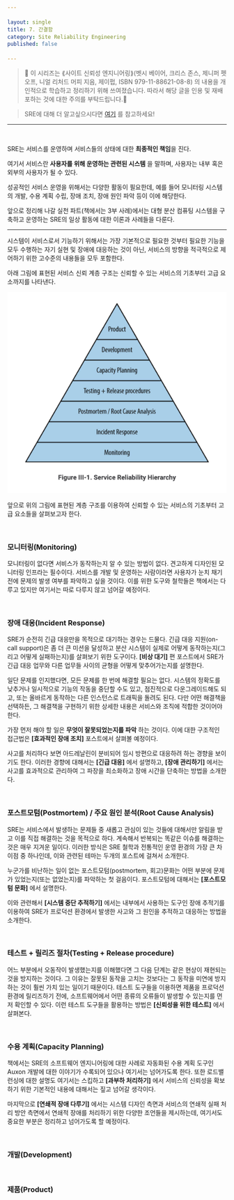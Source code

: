 ```yaml
---

layout: single
title: 7. 간결함
category: Site Reliability Engineering
published: false

---
```


>📌 이 시리즈는 ⟪사이트 신뢰성 엔지니어링⟫(벳시 베이어, 크리스 존스, 제니퍼 펫오프, 니얼 리처드 머피 지음, 제이펍, ISBN 979-11-88621-08-8) 의 내용을 개인적으로 학습하고 정리하기 위해 쓰여졌습니다. 따라서 해당 글을 인용 및 재배포하는 것에 대한 주의를 부탁드립니다.🚨

>SRE에 대해 더 알고싶으시다면 [여기](https://sre.google/) 를 참고하세요!
---
<br/>

SRE는 서비스를 운영하며 서비스들의 상태에 대한 **최종적인 책임**을 진다.

여기서 서비스란 **사용자를 위해 운영하는 관련된 시스템** 을 말하며, 사용자는 내부 혹은 외부의 사용자가 될 수 있다.

성공적인 서비스 운영을 위해서는 다양한 활동이 필요한데, 예를 들어 모니터링 시스템의 개발, 수용 계획 수립, 장애 조치, 장애 원인 파악 등이 이에 해당한다.

앞으로 정리해 나갈 실천 파트(책에서는 3부 사례)에서는 대형 분산 컴퓨팅 시스템을 구축하고 운영하는 SRE의 일상 활동에 대한 이론과 사례들을 다룬다.

---

시스템이 서비스로서 기능하기 위해서는 가장 기본적으로 필요한 것부터 필요한 기능을 모두 수행하는 자기 실현 및 장애에 대응하는 것이 아닌, 서비스의 방향을 적극적으로 제어하기 위한 고수준의 내용들을 모두 포함한다. 

아래 그림에 표현된 서비스 신뢰 계층 구조는 신뢰할 수 있는 서비스의 기초부터 고급 요소까지를 나타낸다.

![](/assets/images/service_reliability_hierarchy.png)

앞으로 위의 그림에 표현된 계층 구조를 이용하여 신뢰할 수 있는 서비스의 기초부터 고급 요소들을 살펴보고자 한다.

<br/>

### 모니터링(Monitoring)
모니터링이 없다면 서비스가 동작하는지 알 수 있는 방법이 없다. 견고하게 디자인된 모니터링 인프라는 필수이다. 서비스를 개발 및 운영하는 사람이라면 사용자가 눈치 채기 전에 문제의 발생 여부를 파악하고 싶을 것이다. 이를 위한 도구와 철학들은 책에서는 다루고 있지만 여기서는 따로 다루지 않고 넘어갈 예정이다.

<br/>

### 장애 대응(Incident Response)
SRE가 순전히 긴급 대응만을 목적으로 대기하는 경우는 드물다. 긴급 대응 지원(on-call support)은 좀 더 큰 미션을 달성하고 분산 시스템이 실제로 어떻게 동작하는지(그리고 어떻게 실패하는지)를 살펴보기 위한 도구이다. **\[비상 대기\]** 편 포스트에서 SRE가 긴급 대응 업무와 다른 업무들 사이의 균형을 어떻게 맞추어가는지를 설명한다.

일단 문제를 인지했다면, 모든 문제를 한 번에 해결할 필요는 없다. 시스템의 정확도를 낮추거나 일시적으로 기능의 작동을 중단할 수도 있고, 점진적으로 다운그레이드해도 되고, 또는 올바르게 동작하는 다른 인스턴스로 트래픽을 돌려도 된다. 다만 어떤 해결책을 선택하든, 그 해결책을 구현하기 위한 상세한 내용은 서비스와 조직에 적합한 것이어야 한다.

가장 먼저 해야 할 일은 **무엇이 잘못되었는지를 파악** 하는 것이다. 이에 대한 구조적인 접근법은 **\[효과적인 장애 조치\]** 포스트에서 살펴볼 예정이다.

사고를 처리하다 보면 아드레날린이 분비되어 임시 방편으로 대응하려 하는 경향을 보이기도 한다. 이러한 경향에 대해서는 **\[긴급 대응\]** 에서 설명하고, **\[장애 관리하기\]** 에서는 사고를 효과적으로 관리하여 그 파장을 최소화하고 장애 시간을 단축하는 방법을 소개한다.

<br/>

### 포스트모텀(Postmortem) / 주요 원인 분석(Root Cause Analysis)
SRE는 서비스에서 발생하는 문제들 중 새롭고 관심이 있는 것들에 대해서만 알림을 받고 이를 직접 해결하는 것을 목적으로 하다. 계속해서 반복되는 똑같은 이슈를 해결하는 것은 매우 지겨운 일이다. 이러한 방식은 SRE 철학과 전통적인 운영 환경의 가장 큰 차이점 중 하나인데, 이와 관련된 테마는 두개의 포스트에 걸쳐서 소개한다.

누군가를 비난하는 일이 없는 포스트모텀(postmortem, 회고)문화는 어떤 부분에 문제가 있었는지(또는 없었는지)를 파악하는 첫 걸음이다. 포스트모텀에 대해서는 **\[포스트모텀 문화\]** 에서 설명한다.

이와 관련해서 **\[시스템 중단 추적하기\]** 에서는 내부에서 사용하는 도구인 장애 추적기를 이용하여 SRE가 프로덕션 환경에서 발생한 사고와 그 원인을 추적하고 대응하는 방법을 소개한다.

<br/>

### 테스트 + 릴리즈 절차(Testing + Release procedure)
어느 부분에서 오동작이 발생했는지를 이해했다면 그 다음 단계는 같은 현상이 재현되는 것을 방지하는 것이다. 그 이유는 잘못된 동작을 고치는 것보다는 그 동작을 미연에 방지하는 것이 훨씬 가치 있는 일이기 때문이다. 테스트 도구들을 이용하면 제품을 프로덕션 환경에 릴리즈하기 전에, 소프트웨어에서 어떤 종류의 오류들이 발생할 수 있는지를 먼저 확인할 수 있다. 이런 테스트 도구들을 활용하는 방법은 **\[신뢰성을 위한 테스트\]** 에서 살펴본다.

<br/>

### 수용 계획(Capacity Planning)
책에서는 SRE의 소프트웨어 엔지니어링에 대한 사례로 자동화된 수용 계획 도구인 Auxon 개발에 대한 이야기가 수록되어 있으나 여기서는 넘어가도록 한다. 또한 로드밸런싱에 대한 설명도 여기서는 스킵하고 **\[과부하 처리하기\]** 에서 서비스의 신뢰성을 확보하기 위한 기본적인 내용에 대해서는 짚고 넘어갈 생각이다. 

마지막으로 **\[연쇄적 장애 다루기\]** 에서는 시스템 디자인 측면과 서비스의 연쇄적 실패 처리 방안 측면에서 연쇄적 장애를 처리하기 위한 다양한 조언들을 제시하는데, 여기서도 중요한 부분은 정리하고 넘어가도록 할 예정이다.

<br/>

### 개발(Development)


<br/>

### 제품(Product)
